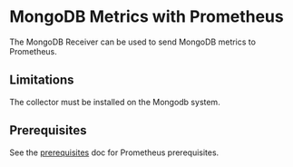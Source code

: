 # MongoDB Metrics with Prometheus

The MongoDB Receiver can be used to send MongoDB metrics to Prometheus.

## Limitations

The collector must be installed on the Mongodb system.

## Prerequisites

See the [prerequisites](../README.md) doc for Prometheus prerequisites.
